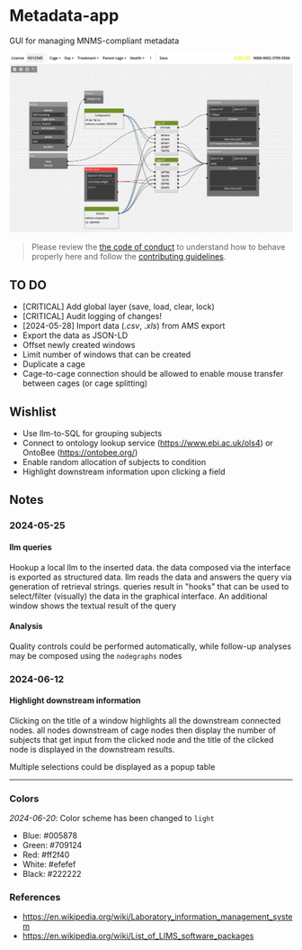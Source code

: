 # Metadata-app

GUI for managing MNMS-compliant metadata

![screenshot of the GUI](screenshot.PNG "Main interface")

> Please review the [the code of conduct](CODE_OF_CONDUCT.md) to understand how to behave properly here and follow the [contributing guidelines](CONTRIBUTING.md).

## TO DO

- [CRITICAL] Add global layer (save, load, clear, lock)
- [CRITICAL] Audit logging of changes!
- [2024-05-28] Import data (_.csv_, ._xls_) from AMS export
- Export the data as JSON-LD
- Offset newly created windows
- Limit number of windows that can be created
- Duplicate a cage
- Cage-to-cage connection should be allowed to enable mouse transfer between cages (or cage splitting)

## Wishlist
- Use llm-to-SQL for grouping subjects
- Connect to ontology lookup service (<https://www.ebi.ac.uk/ols4>) or OntoBee (<https://ontobee.org/>)
- Enable random allocation of subjects to condition
- Highlight downstream information upon clicking a field

## Notes

### 2024-05-25

#### llm queries

Hookup a local llm to the inserted data. the data composed via the interface is exported as structured data. llm reads the data and answers the query via generation of retrieval strings. queries result in "hooks" that can be used to select/filter (visually) the data in the graphical interface. An additional window shows the textual result of the query

#### Analysis

Quality controls could be performed automatically, while follow-up analyses may be composed using the `nodegraphs` nodes 

### 2024-06-12

#### Highlight downstream information

Clicking on the title of a window highlights all the downstream connected nodes. all nodes downstream of cage nodes then display the number of subjects that get input from the clicked node and the title of the clicked node is displayed in the downstream results.

Multiple selections could be displayed as a popup table

***

### Colors

_2024-06-20_: Color scheme has been changed to `light`

- Blue:  #005878
- Green: #709124
- Red:   #ff2f40
- White: #efefef
- Black: #222222



### References
- <https://en.wikipedia.org/wiki/Laboratory_information_management_system>
- <https://en.wikipedia.org/wiki/List_of_LIMS_software_packages>
